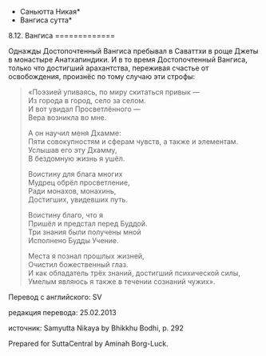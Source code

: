 * Саньютта Никая*
* Вангиса сутта*

8\.12\. Вангиса
\=\=\=\=\=\=\=\=\=\=\=\=\=

Однажды Достопочтенный Вангиса пребывал в Саваттхи в роще Джеты в монастыре Анатхапиндики\. И в то время Достопочтенный Вангиса, только что достигший арахантства, переживая счастье от освобождения, произнёс по тому случаю эти строфы:

> «Поэзией упиваясь, по миру скитаться привык —  
> Из города в город, село за селом\.  
> И вот увидал Просветлённого —  
> Вера возникла во мне\.  
>   
> А он научил меня Дхамме:  
> Пяти совокупностям и сферам чувств, а также и элементам\.  
> Услышав его эту Дхамму,  
> В бездомную жизнь я ушёл\.  
>   
> Воистину для блага многих  
> Мудрец обрёл просветление,  
> Ради монахов, монахинь,  
> Достигших, увидевших путь\.  
>   
> Воистину благо, что я  
> Пришёл и предстал перед Буддой\.  
> Три знания были получены мной  
> Исполнено Будды Учение\.  
>   
> Места я познал прошлых жизней,  
> Очистил божественный глаз\.  
> И как обладатель трёх знаний, достигший психической силы,  
> Умелым являюсь я также в течении сознаний чужих»\.

Перевод с английского: SV

редакция перевода: 25\.02\.2013

источник: Samyutta Nikaya by Bhikkhu Bodhi, p\. 292

Prepared for SuttaCentral by Aminah Borg\-Luck\.